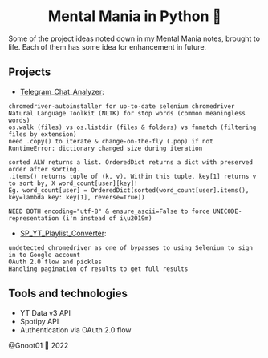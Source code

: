 <p align="center">
<h1 align="center"> Mental Mania in Python 🐍 </h1>
</p>

Some of the project ideas noted down in my Mental Mania notes, brought to life.
Each of them has some idea for enhancement in future.

## Projects
- [Telegram_Chat_Analyzer](Telegram_Chat_Analyzer):
```
chromedriver-autoinstaller for up-to-date selenium chromedriver
Natural Language Toolkit (NLTK) for stop words (common meaningless words)
os.walk (files) vs os.listdir (files & folders) vs fnmatch (filtering files by extension)
need .copy() to iterate & change-on-the-fly (.pop) if not RuntimeError: dictionary changed size during iteration

sorted ALW returns a list. OrderedDict returns a dict with preserved order after sorting.
.items() returns tuple of (k, v). Within this tuple, key[1] returns v to sort by, X word_count[user][key]!
Eg. word_count[user] = OrderedDict(sorted(word_count[user].items(), key=lambda key: key[1], reverse=True))

NEED BOTH encoding="utf-8" & ensure_ascii=False to force UNICODE-representation (i'm instead of i\u2019m)
```
- [SP_YT_Playlist_Converter](SP_YT_Playlist_Converter):
```
undetected_chromedriver as one of bypasses to using Selenium to sign in to Google account
OAuth 2.0 flow and pickles
Handling pagination of results to get full results
```

## Tools and technologies
- YT Data v3 API
- Spotipy API
- Authentication via OAuth 2.0 flow

@Gnoot01 🐍 2022
